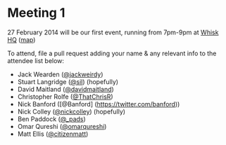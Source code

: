 Meeting 1
=========

27 February 2014 will be our first event, running from 7pm-9pm at [Whisk HQ](https://www.whisk.co.uk) ([map](https://www.google.com/maps?t=m&ll=52.488409,-1.8850638&z=18&q=1+Venture+Way&output=classic&dg=ntvo))

To attend, file a pull request adding your name & any relevant info to the attendee list below:

- Jack Wearden ([@jackweirdy](https://twitter.com/JackWeirdy))
- Stuart Langridge ([@sil](https://twitter.com/sil)) (hopefully)
- David Maitland ([@davidmaitland](https://twitter.com/davidmaitland))
- Christopher Rolfe ([@ThatChrisR](https://twitter.com/ThatChrisR))
- Nick Banford ([@Banford] (https://twitter.com/banford))
- Nick Colley ([@nickcolley](https://twitter.com/nickcolley)) (hopefully)
- Ben Paddock ([@_pads](https://twitter.com/_pads))
- Omar Qureshi ([@omarqureshi](https://twitter.com/omarqureshi))
- Matt Ellis ([@citizenmatt](https://twitter.com/citizenmatt))
